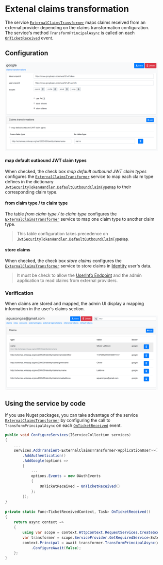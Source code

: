 # Extenal claims transformation

The service [`ExternalClaimsTransformer`](src/IdentityServer/Aguacongas.IdentityServer.Admin/Services/ExternalClaimsTransformer.cs) maps claims received from an external provider depending on the claims transformation configuration.  
The service's method `TransformPrincipalAsync` is called on each [`OnTicketReceived`](https://docs.microsoft.com/en-us/dotnet/api/microsoft.aspnetcore.authentication.remoteauthenticationevents.onticketreceived) event.

## Configuration

![claims-transformation.png](assets/claims-transformation.png)

#### map default outbound JWT claim types

When checked, the check box *map default outbound JWT claim types* configures the [`ExternalClaimsTransformer`](src/IdentityServer/Aguacongas.IdentityServer.Admin/Services/ExternalClaimsTransformer.cs) service to map each claim type defines in the dictionary [`JwtSecurityTokenHandler.DefaultOutboundClaimTypeMap`](https://docs.microsoft.com/en-us/dotnet/api/system.identitymodel.tokens.jwt.jwtsecuritytokenhandler.defaultoutboundclaimtypemap) to their corresponding claim type.

#### from claim type / to claim type

The table *from claim type / to claim type* configures the [`ExternalClaimsTransformer`](src/IdentityServer/Aguacongas.IdentityServer.Admin/Services/ExternalClaimsTransformer.cs) service to map one claim type to another claim type.

> This table configuration takes precedence on [`JwtSecurityTokenHandler.DefaultOutboundClaimTypeMap`](https://docs.microsoft.com/en-us/dotnet/api/system.identitymodel.tokens.jwt.jwtsecuritytokenhandler.defaultoutboundclaimtypemap).

#### store claims

When checked, the check box *store claims* configures the [`ExternalClaimsTransformer`](src/IdentityServer/Aguacongas.IdentityServer.Admin/Services/ExternalClaimsTransformer.cs) service to store claims in [Identity](https://docs.microsoft.com/en-us/aspnet/core/security/authentication/identity?view=aspnetcore-3.1&tabs=visual-studio) user's data.  

> It must be check to allow the [UserInfo Endpoint](https://identityserver4.readthedocs.io/en/latest/endpoints/userinfo.html) and the admin application to read claims from external providers.

### Verification

When claims are stored and mapped, the admin UI display a mapping information in the user's claims section.

![user-claims-transformation.png](assets/user-claims-transformation.png)

## Using the service by code

If you use Nuget packages, you can take advantage of the service  [`ExternalClaimsTransformer`](src/IdentityServer/Aguacongas.IdentityServer.Admin/Services/ExternalClaimsTransformer.cs) by configuring the call to `TransformPrincipalAsync` on each [`OnTicketReceived`](https://docs.microsoft.com/en-us/dotnet/api/microsoft.aspnetcore.authentication.remoteauthenticationevents.onticketreceived) event.


```cs
public void ConfigureServices(IServiceCollection services)
{
    ...
    services.AddTransient<ExternalClaimsTransformer<ApplicationUser>>()
        .AddAuthentication()
        .AddGoogle(options =>
        {
            ...
            options.Events = new OAuthEvents
            {
                OnTicketReceived = OnTicketReceived()
            };
        });
}

private static Func<TicketReceivedContext, Task> OnTicketReceived()
{
    return async context =>
    {
        using var scope = context.HttpContext.RequestServices.CreateScope();
        var transformer = scope.ServiceProvider.GetRequiredService<ExternalClaimsTransformer<ApplicationUser>>();
        context.Principal = await transformer.TransformPrincipalAsync(context.Principal, context.Scheme.Name)
            .ConfigureAwait(false);
    };
}
```